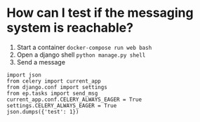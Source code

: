 # How can I test if the messaging system is reachable?

1. Start a container
`docker-compose run web bash`
2. Open a django shell
`python manage.py shell`
3. Send a message 
```
import json
from celery import current_app
from django.conf import settings
from ep.tasks import send_msg
current_app.conf.CELERY_ALWAYS_EAGER = True
settings.CELERY_ALWAYS_EAGER = True
json.dumps({'test': 1})
```